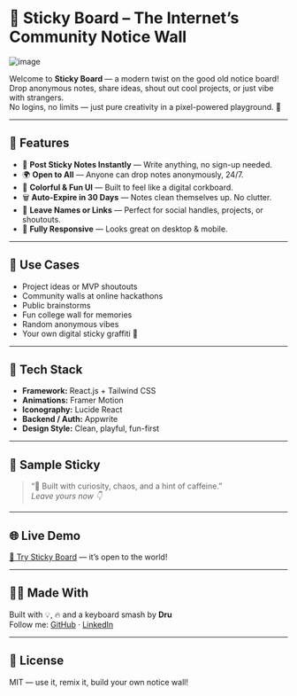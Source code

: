 # 📝 Sticky Board – The Internet’s Community Notice Wall

![image](https://github.com/user-attachments/assets/3b47d3dd-ef14-4b04-88b7-407b7b337536)

Welcome to **Sticky Board** — a modern twist on the good old notice board!  
Drop anonymous notes, share ideas, shout out cool projects, or just vibe with strangers.  
No logins, no limits — just pure creativity in a pixel-powered playground. 🧃

---

## 🚀 Features

- 📌 **Post Sticky Notes Instantly** — Write anything, no sign-up needed.
- 🌍 **Open to All** — Anyone can drop notes anonymously, 24/7.
- 🎨 **Colorful & Fun UI** — Built to feel like a digital corkboard.
- 🗑️ **Auto-Expire in 30 Days** — Notes clean themselves up. No clutter.
- 💬 **Leave Names or Links** — Perfect for social handles, projects, or shoutouts.
- 📱 **Fully Responsive** — Looks great on desktop & mobile.

---

## 🤹 Use Cases

- Project ideas or MVP shoutouts  
- Community walls at online hackathons  
- Public brainstorms  
- Fun college wall for memories  
- Random anonymous vibes  
- Your own digital sticky graffiti 🎨

---

## 🔧 Tech Stack

- **Framework:** React.js + Tailwind CSS  
- **Animations:** Framer Motion  
- **Iconography:** Lucide React  
- **Backend / Auth:** Appwrite  
- **Design Style:** Clean, playful, fun-first  

---

## 🧃 Sample Sticky

> “🦄 Built with curiosity, chaos, and a hint of caffeine.”  
> _Leave yours now 👇_

 ---

## 🌐 Live Demo

[🔗 Try Sticky Board](https://your-deployed-url.vercel.app) — it’s open to the world!

---

## 🧑‍💻 Made With

Built with 💡, 🔥 and a keyboard smash by **Dru**  
Follow me: [GitHub](https://github.com/Dru-429) · [LinkedIn](https://linkedin.com/in/dhruvsahoo)

---

## 📝 License

MIT — use it, remix it, build your own notice wall!


